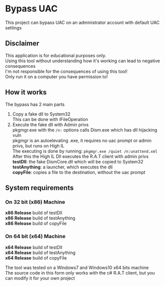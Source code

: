 # Bypass UAC
This project can bypass UAC on an administrator account with default UAC settings  
 
## Disclaimer
This application is for educational purposes only.  
Using this tool without understanding how it's working can lead to negative consequences  
I'm not responsible for the consequences of using this tool!  
Only run it on a computer you have permission to!
## How it works
The bypass has 2 main parts  
1. Copy a fake dll to System32  
This can be done with IFileOperation  
2. Execute the fake dll with Admin privs  
pkgmgr.exe with the `/n:` options calls Dism.exe which has dll hijacking vuln  
pkgmgr is an autoelevating .exe, it requires no uac prompt or admin privs, but runs on High IL  
The executing is done by running: `pkgmgr.exe /quiet /n:unattend.xml`  
After this the High IL Dll executes the R.A.T client with admin privs  
**testDll**: the fake DismCore.dll which will be copied to System32  
**testAnything**: a launcher, which executes the dll  
**copyFile**: copies a file to the destination, without the uac prompt  

## System requirements  
### On 32 bit (x86) Machine
**x86 Release** build of testDll  
**x86 Release** build of testAnything  
**x86 Release** build of copyFile  
### On 64 bit (x64) Machine  
**x64 Release** build of testDll  
**x64 Release** build of testAnything  
**x64 Release** build of copyFile  

The tool was tested on a Windows7  and  Windows10 x64 bits machine  
The source code in this form only works with the c# R.A.T client, but you can modify it for your own project  
